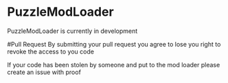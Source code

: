 # PuzzleModLoader
PuzzleModLoader is currently in development

#Pull Request
By submitting your pull request you agree to lose you right to revoke the access to you code

If your code has been stolen by someone and put to the mod loader please create an issue with proof